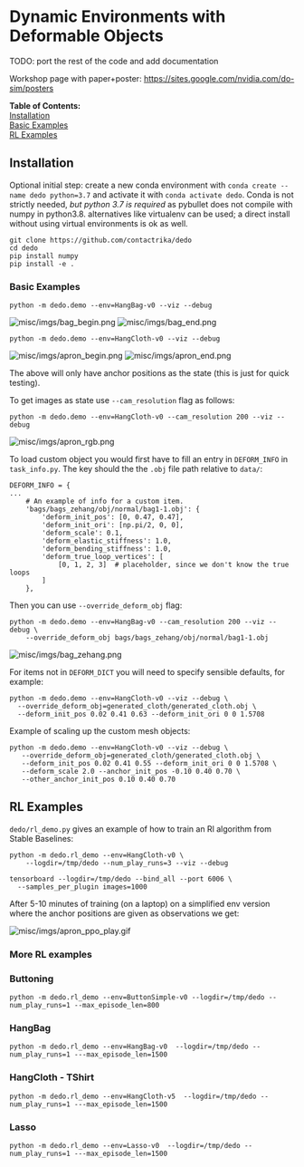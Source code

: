 # Dynamic Environments with Deformable Objects

TODO: port the rest of the code and add documentation

Workshop page with paper+poster: https://sites.google.com/nvidia.com/do-sim/posters


**Table of Contents:**<br />
[Installation](#install)<br />
[Basic Examples](#examples)<br />
[RL Examples](#rl)<br />

<a name="install"></a>
## Installation

Optional initial step: create a new conda environment with
`conda create --name dedo python=3.7` and activate it with
`conda activate dedo`. Conda is not strictly needed, _but python 3.7 is required_ as pybullet does not compile with numpy in python3.8.
alternatives like virtualenv can be used;
a direct install without using virtual environments is ok as well.

```
git clone https://github.com/contactrika/dedo
cd dedo
pip install numpy
pip install -e .
```

<a name="examples"></a>
### Basic Examples

```
python -m dedo.demo --env=HangBag-v0 --viz --debug
```

![misc/imgs/bag_begin.png](misc/imgs/bag_begin.png)
![misc/imgs/bag_end.png](misc/imgs/bag_end.png)

```
python -m dedo.demo --env=HangCloth-v0 --viz --debug
```

![misc/imgs/apron_begin.png](misc/imgs/apron_begin.png)
![misc/imgs/apron_end.png](misc/imgs/apron_end.png)


The above will only have anchor positions as the state (this is just for quick
testing). 

To get images as state use `--cam_resolution` flag as follows:

```
python -m dedo.demo --env=HangCloth-v0 --cam_resolution 200 --viz --debug
```

![misc/imgs/apron_rgb.png](misc/imgs/apron_rgb.png)

To load custom object you would first have to fill an entry in `DEFORM_INFO` in 
`task_info.py`. The key should the the `.obj` file path relative to `data/`:

```
DEFORM_INFO = {
...
    # An example of info for a custom item.
    'bags/bags_zehang/obj/normal/bag1-1.obj': {
        'deform_init_pos': [0, 0.47, 0.47],
        'deform_init_ori': [np.pi/2, 0, 0],
        'deform_scale': 0.1,
        'deform_elastic_stiffness': 1.0,
        'deform_bending_stiffness': 1.0,
        'deform_true_loop_vertices': [
            [0, 1, 2, 3]  # placeholder, since we don't know the true loops
        ]
    },
```

Then you can use `--override_deform_obj` flag:

```
python -m dedo.demo --env=HangBag-v0 --cam_resolution 200 --viz --debug \
    --override_deform_obj bags/bags_zehang/obj/normal/bag1-1.obj
```

![misc/imgs/bag_zehang.png](misc/imgs/bag_zehang.png)


For items not in `DEFORM_DICT` you will need to specify sensible defaults,
for example:

```
python -m dedo.demo --env=HangCloth-v0 --viz --debug \
  --override_deform_obj=generated_cloth/generated_cloth.obj \
  --deform_init_pos 0.02 0.41 0.63 --deform_init_ori 0 0 1.5708
```

Example of scaling up the custom mesh objects:
```
python -m dedo.demo --env=HangCloth-v0 --viz --debug \
   --override_deform_obj=generated_cloth/generated_cloth.obj \
   --deform_init_pos 0.02 0.41 0.55 --deform_init_ori 0 0 1.5708 \
   --deform_scale 2.0 --anchor_init_pos -0.10 0.40 0.70 \
   --other_anchor_init_pos 0.10 0.40 0.70
```

<a name="rl"></a>
## RL Examples

`dedo/rl_demo.py` gives an example of how to train an Rl
algorithm from Stable Baselines:

```
python -m dedo.rl_demo --env=HangCloth-v0 \
    --logdir=/tmp/dedo --num_play_runs=3 --viz --debug

tensorboard --logdir=/tmp/dedo --bind_all --port 6006 \
  --samples_per_plugin images=1000
```

After 5-10 minutes of training (on a laptop) on a simplified
env version where the anchor positions are given as
observations we get:

![misc/imgs/apron_ppo_play.gif](misc/imgs/apron_ppo_play.gif)

### More RL examples

### Buttoning
```
python -m dedo.rl_demo --env=ButtonSimple-v0 --logdir=/tmp/dedo --num_play_runs=1 --max_episode_len=800
```

### HangBag
```
python -m dedo.rl_demo --env=HangBag-v0  --logdir=/tmp/dedo --num_play_runs=1 ---max_episode_len=1500
```

### HangCloth - TShirt
```
python -m dedo.rl_demo --env=HangCloth-v5  --logdir=/tmp/dedo --num_play_runs=1 ---max_episode_len=1500
```

### Lasso
```
python -m dedo.rl_demo --env=Lasso-v0  --logdir=/tmp/dedo --num_play_runs=1 ---max_episode_len=1500
```